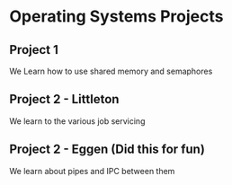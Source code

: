 # Operating Systems Projects

## Project 1

We Learn how to use shared memory and semaphores

## Project 2 - Littleton

We learn to the various job servicing

## Project 2 - Eggen (Did this for fun)

We learn about pipes and IPC between them
